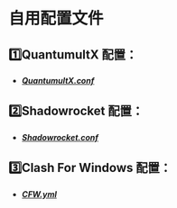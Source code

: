 # 自用配置文件

## 1️⃣QuantumultX 配置：
* [***QuantumultX.conf***](https://github.com/Repcz/Open-Proflies/blob/main/QuantumultX/QuantumultX.conf) 

## 2️⃣Shadowrocket 配置：
* [***Shadowrocket.conf***](https://github.com/Repcz/Profiles/blob/Master/Shadowrocket/Shadowrocket.conf) 

## 3️⃣Clash For Windows 配置：
* [***CFW.yml***](https://github.com/Repcz/Profiles/blob/Master/Clash%20For%20Windows/CFW.yml) 
